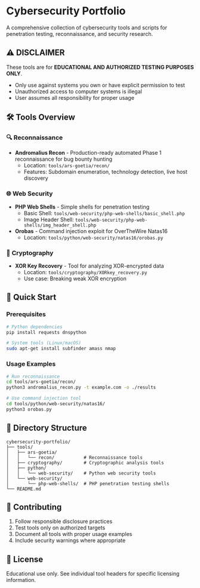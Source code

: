 # Cybersecurity Portfolio

A comprehensive collection of cybersecurity tools and scripts for penetration testing, reconnaissance, and security research.

## ⚠️ **DISCLAIMER**
These tools are for **EDUCATIONAL AND AUTHORIZED TESTING PURPOSES ONLY**. 
- Only use against systems you own or have explicit permission to test
- Unauthorized access to computer systems is illegal
- User assumes all responsibility for proper usage

## 🛠️ **Tools Overview**

### 🔍 **Reconnaissance**
- **Andromalius Recon** - Production-ready automated Phase 1 reconnaissance for bug bounty hunting
  - Location: `tools/ars-goetia/recon/`
  - Features: Subdomain enumeration, technology detection, live host discovery

### 🌐 **Web Security**
- **PHP Web Shells** - Simple shells for penetration testing
  - Basic Shell: `tools/web-security/php-web-shells/basic_shell.php`
  - Image Header Shell: `tools/web-security/php-web-shells/img_header_shell.php`
- **Orobas** - Command injection exploit for OverTheWire Natas16
  - Location: `tools/python/web-security/natas16/orobas.py`

### 🔐 **Cryptography**
- **XOR Key Recovery** - Tool for analyzing XOR-encrypted data
  - Location: `tools/cryptography/XORkey_recovery.py`
  - Use case: Breaking weak XOR encryption

## 🚀 **Quick Start**

### Prerequisites
```bash
# Python dependencies
pip install requests dnspython

# System tools (Linux/macOS)
sudo apt-get install subfinder amass nmap
```

### Usage Examples
```bash
# Run reconnaissance
cd tools/ars-goetia/recon/
python3 andromalius_recon.py -t example.com -o ./results

# Use command injection tool
cd tools/python/web-security/natas16/
python3 orobas.py
```

## 📁 **Directory Structure**
```
cybersecurity-portfolio/
├── tools/
│   ├── ars-goetia/
│   │   └── recon/           # Reconnaissance tools
│   ├── cryptography/        # Cryptographic analysis tools
│   ├── python/
│   │   └── web-security/    # Python web security tools
│   └── web-security/
│       └── php-web-shells/  # PHP penetration testing shells
└── README.md
```

## 🤝 **Contributing**
1. Follow responsible disclosure practices
2. Test tools only on authorized targets
3. Document all tools with proper usage examples
4. Include security warnings where appropriate

## 📜 **License**
Educational use only. See individual tool headers for specific licensing information.